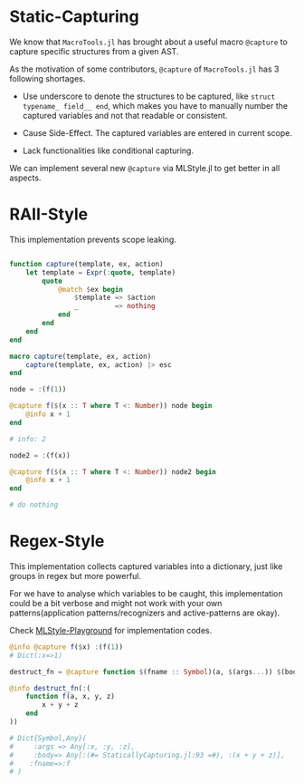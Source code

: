 Static-Capturing
================================

We know that `MacroTools.jl` has brought about a useful macro
`@capture` to capture specific structures from a given AST.

As the motivation of some contributors, `@capture` of `MacroTools.jl` has 3 following shortages.

- Use underscore to denote the structures to be captured, like
`struct typename_ field__ end`, which makes you have to manually number the captured variables and not that readable or consistent.

- Cause Side-Effect. The captured variables are entered in current scope.

- Lack functionalities like conditional capturing.

We can implement several new `@capture` via MLStyle.jl to get better in all aspects.



RAII-Style
=====================

This implementation prevents scope leaking.

```julia

function capture(template, ex, action)
    let template = Expr(:quote, template)
        quote
            @match $ex begin 
                $template => $action
                _         => nothing
            end
        end 
    end
end

macro capture(template, ex, action)
    capture(template, ex, action) |> esc
end

node = :(f(1))

@capture f($(x :: T where T <: Number)) node begin
    @info x + 1
end

# info: 2

node2 = :(f(x))

@capture f($(x :: T where T <: Number)) node2 begin
    @info x + 1
end

# do nothing
```


Regex-Style
==================

This implementation collects captured variables into a dictionary, just like groups in regex but more powerful.

For we have to analyse which variables to be caught, this implementation could be a bit verbose and might not work with your own patterns(application patterns/recognizers and active-patterns are okay).


Check [MLStyle-Playground](https://github.com/thautwarm/MLStyle-Playground#statically-capturing) for implementation codes.

```julia
@info @capture f($x) :(f(1))
# Dict(:x=>1)

destruct_fn = @capture function $(fname :: Symbol)(a, $(args...)) $(body...) end

@info destruct_fn(:(
    function f(a, x, y, z)
        x + y + z
    end
))

# Dict{Symbol,Any}(
#     :args => Any[:x, :y, :z],
#     :body=> Any[:(#= StaticallyCapturing.jl:93 =#), :(x + y + z)],
#    :fname=>:f
# )
```



